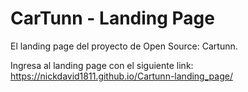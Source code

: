 # CarTunn - Landing Page

El landing page del proyecto de Open Source: Cartunn.

Ingresa al landing page con el siguiente link: https://nickdavid1811.github.io/Cartunn-landing_page/
